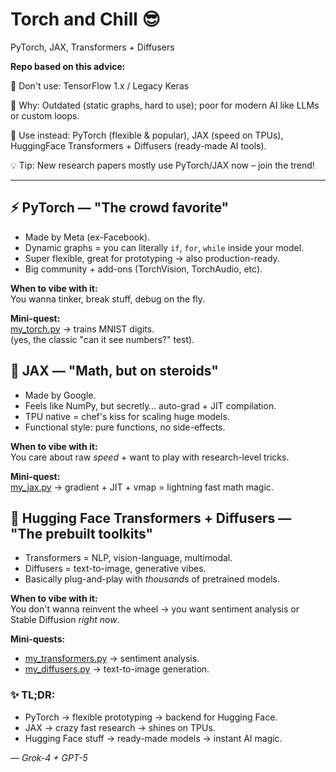 # Torch and Chill 😎

PyTorch, JAX, Transformers + Diffusers

**Repo based on this advice:**

🧠 Don't use: TensorFlow 1.x / Legacy Keras

🚫 Why: Outdated (static graphs, hard to use); poor for modern AI like LLMs or custom loops.

🔄 Use instead: PyTorch (flexible & popular), JAX (speed on TPUs), HuggingFace Transformers + Diffusers (ready-made AI tools).

💡 Tip: New research papers mostly use PyTorch/JAX now – join the trend!

---

## ⚡️ PyTorch — "The crowd favorite"

* Made by Meta (ex-Facebook).
* Dynamic graphs = you can literally `if`, `for`, `while` inside your model.
* Super flexible, great for prototyping → also production-ready.
* Big community + add-ons (TorchVision, TorchAudio, etc).

**When to vibe with it:**  
You wanna tinker, break stuff, debug on the fly.

**Mini-quest:**  
[my\_torch.py](my_torch.py) → trains MNIST digits.  
(yes, the classic "can it see numbers?" test).

## 🚀 JAX — "Math, but on steroids"

* Made by Google.
* Feels like NumPy, but secretly… auto-grad + JIT compilation.
* TPU native = chef's kiss for scaling huge models.
* Functional style: pure functions, no side-effects.

**When to vibe with it:**  
You care about raw *speed* + want to play with research-level tricks.

**Mini-quest:**  
[my\_jax.py](my_jax.py) → gradient + JIT + vmap = lightning fast math magic.

## 🤖 Hugging Face Transformers + Diffusers — "The prebuilt toolkits"

* Transformers = NLP, vision-language, multimodal.
* Diffusers = text-to-image, generative vibes.
* Basically plug-and-play with *thousands* of pretrained models.

**When to vibe with it:**  
You don't wanna reinvent the wheel → you want sentiment analysis or Stable Diffusion *right now*.

**Mini-quests:**

* [my\_transformers.py](my_transformers.py) → sentiment analysis.
* [my\_diffusers.py](my_diffusers.py) → text-to-image generation.

### ✨ TL;DR:

* PyTorch → flexible prototyping → backend for Hugging Face.
* JAX → crazy fast research → shines on TPUs.
* Hugging Face stuff → ready-made models → instant AI magic.

&mdash; *Grok-4 + GPT-5*

<br>
